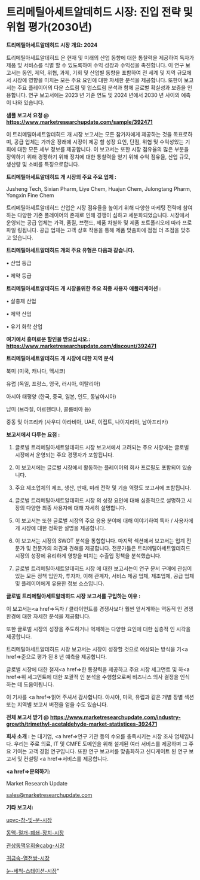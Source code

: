 # 트리메틸아세트알데히드 시장: 진입 전략 및 위험 평가(2030년)

<strong>트리메틸아세트알데히드 시장 개요: 2024</strong>

트리메틸아세트알데히드 은 현재 및 미래의 산업 동향에 대한 통찰력을 제공하여 독자가 제품 및 서비스를 식별 할 수 있도록하여 수익 성장과 수익성을 촉진합니다. 이 연구 보고서는 동인, 제약, 위협, 과제, 기회 및 산업별 동향을 포함하여 전 세계 및 지역 규모에서 시장에 영향을 미치는 모든 주요 요인에 대한 자세한 분석을 제공합니다. 또한이 보고서는 주요 플레이어의 다운 스트림 및 업스트림 분석과 함께 글로벌 확실성과 보증을 인용합니다. 연구 보고서에는 2023 년 기준 연도 및 2024 년에서 2030 년 사이의 예측이 나와 있습니다.



<strong>샘플 보고서 요청 @ <a href=https://www.marketresearchupdate.com/sample/392471>https://www.marketresearchupdate.com/sample/392471</a></strong>

이 트리메틸아세트알데히드 개 시장 보고서는 모든 참가자에게 제공하는 것을 목표로하며, 공급 업체는 가까운 장래에 시장이 제공 할 성장 요인, 단점, 위협 및 수익성있는 기회에 대한 모든 세부 정보를 제공합니다. 이 보고서는 또한 시장 점유율의 많은 부분을 장악하기 위해 경쟁하기 위해 정치에 대한 통찰력을 얻기 위해 수익 점유율, 산업 규모, 생산량 및 소비를 특징으로합니다.



<strong>트리메틸아세트알데히드 개 시장의 주요 주요 업체 :</strong>

Jusheng Tech, Sixian Pharm, Liye Chem, Huajun Chem, Julongtang Pharm, Yongxin Fine Chem

트리메틸아세트알데히드 산업은 시장 점유율을 높이기 위해 다양한 마케팅 전략에 참여하는 다양한 기존 플레이어의 존재로 인해 경쟁이 심하고 세분화되었습니다. 시장에서 운영되는 공급 업체는 가격, 품질, 브랜드, 제품 차별화 및 제품 포트폴리오에 따라 프로파일 링됩니다. 공급 업체는 고객 상호 작용을 통해 제품 맞춤화에 점점 더 초점을 맞추고 있습니다.



<strong>트리메틸아세트알데히드 개의 주요 유형은 다음과 같습니다.</strong>

• 산업 등급

• 제약 등급



<strong>트리메틸아세트알데히드 개 시장을위한 주요 최종 사용자 애플리케이션 :</strong>

• 살충제 산업

• 제약 산업

• 유기 화학 산업



<strong>여기에서 흥미로운 할인을 받으십시오.: <a href=https://www.marketresearchupdate.com/discount/392471>https://www.marketresearchupdate.com/discount/392471</a></strong>



<strong>트리메틸아세트알데히드 개 시장에 대한 지역 분석</strong>

북미 (미국, 캐나다, 멕시코)

유럽 (독일, 프랑스, 영국, 러시아, 이탈리아)

아시아 태평양 (한국, 중국, 일본, 인도, 동남아시아)

남미 (브라질, 아르헨티나, 콜롬비아 등)

중동 및 아프리카 (사우디 아라비아, UAE, 이집트, 나이지리아, 남아프리카)



<strong>보고서에서 다루는 요점 :</strong>

1. 글로벌 트리메틸아세트알데히드 시장 보고서에서 고려되는 주요 사항에는 글로벌 시장에서 운영되는 주요 경쟁자가 포함됩니다.

2. 이 보고서에는 글로벌 시장에서 활동하는 플레이어의 회사 프로필도 포함되어 있습니다.

3. 주요 제조업체의 제조, 생산, 판매, 미래 전략 및 기술 역량도 보고서에 포함됩니다.

4. 글로벌 트리메틸아세트알데히드 시장 의 성장 요인에 대해 심층적으로 설명하고 시장의 다양한 최종 사용자에 대해 자세히 설명합니다.

5. 이 보고서는 또한 글로벌 시장의 주요 응용 분야에 대해 이야기하여 독자 / 사용자에게 시장에 대한 정확한 설명을 제공합니다.

6. 이 보고서는 시장의 SWOT 분석을 통합합니다. 마지막 섹션에서 보고서는 업계 전문가 및 전문가의 의견과 견해를 제공합니다. 전문가들은 트리메틸아세트알데히드 시장의 성장에 유리하게 영향을 미치는 수출입 정책을 분석했습니다.

7. 글로벌 트리메틸아세트알데히드 시장 에 대한 보고서는이 연구 문서 구매에 관심이있는 모든 정책 입안자, 투자자, 이해 관계자, 서비스 제공 업체, 제조업체, 공급 업체 및 플레이어에게 유용한 정보 소스입니다.



<strong>글로벌 트리메틸아세트알데히드 시장 보고서를 구입하는 이유 :</strong>

이 보고서는<a href=>독자 / 클</a>라이언트를 경쟁사보다 훨씬 앞서게하는 역동적 인 경쟁 환경에 대한 자세한 분석을 제공합니다.

또한 글로벌 시장의 성장을 주도하거나 억제하는 다양한 요인에 대한 심층적 인 시각을 제공합니다.

트리메틸아세트알데히드 시장 보고서는 시장이 성장할 것으로 예상되는 방식을 기<a href=>준으로</a> 평가 된 8 년 예측을 제공합니다.

글로벌 시장에 대한 철저<a href=>한 통찰력</a>을 제공하고 주요 시장 세그먼트 및 하<a href=>위 세그</a>먼트에 대한 포괄적 인 분석을 수행함으로써 비즈니스 의사 결정을 인식하는 데 도움이됩니다.

이 기사를 <a href=>읽어 주</a>셔서 감사합니다. 아시아, 미국, 유럽과 같은 개별 장별 섹션 또는 지역별 보고서 버전을 얻을 수도 있습니다.



<strong>전체 보고서 받기 @ <a href=https://www.marketresearchupdate.com/industry-growth/trimethyl-acetaldehyde-market-statistices-392471>https://www.marketresearchupdate.com/industry-growth/trimethyl-acetaldehyde-market-statistices-392471</a></strong>



<strong>회사 소개 :</strong>
는 대기업, <a href=>연구 기</a>관 등의 수요를 충족시키는 시장 조사 업체입니다. 우리는 주로 의료, IT 및 CMFE 도메인을 위해 설계된 여러 서비스를 제공하며 그 주요 기여는 고객 경험 연구입니다. 또한 연구 보고서를 맞춤화하고 신디케이트 된 연구 보고서 및 컨설팅 <a href=>서비</a>스를 제공합니다.



<strong><a href=>문의하기:</a></strong>

Market Research Update

sales@marketresearchupdate.com



<strong>기타 보고서:</strong>

<a href=https://www.linkedin.com/pulse/upvc-창-및-문-시장-규모-성장-2023-isdailynews/>upvc-창-및-문-시장</a>

<a href=https://www.linkedin.com/pulse/동맥-절개-폐쇄-장치-시장-규모-및-성장-2023-analytics-avenue-adventures-24-ana-wihnf/>동맥-절개-폐쇄-장치-시장</a>

<a href=https://www.linkedin.com/pulse/관상동맥우회술cabg-시장-동향-및-성장-전망-trend-tracking-tips-360-analysis-wzwwf/>관상동맥우회술cabg-시장</a>

<a href=https://www.linkedin.com/pulse/귀금속-열전쌍-시장-세분화-연구-및-목표-고객2029년-trend-tracking-tips-360-analysis-ixbdf/>귀금속-열전쌍-시장</a>

<a href=https://www.linkedin.com/pulse/눈-세척-스테이션-시장-동향-및-성장-전망-trend-tracking-tips-360-analysis-vf4kf/>눈-세척-스테이션-시장</a>"
